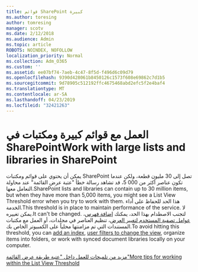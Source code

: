```yaml
---
title: قوائم SharePoint كبيرة
ms.author: toresing
author: tomresing
manager: scotv
ms.date: 2/12/2018
ms.audience: Admin
ms.topic: article
ROBOTS: NOINDEX, NOFOLLOW
localization_priority: Normal
ms.collection: Adm_O365
ms.custom: ''
ms.assetid: ee07bf74-7aeb-4c47-8f5d-f496d6c09d79
ms.openlocfilehash: 9390d428061b8450126c1573f608e69862c7d1b5
ms.sourcegitcommit: 9d78905c512192ffc4675468abd2efc5f2e4baf4
ms.translationtype: MT
ms.contentlocale: ar-SA
ms.lasthandoff: 04/23/2019
ms.locfileid: "32421263"
---
```

# <a name="work-with-large-lists-and-libraries-in-sharepoint"></a><span data-ttu-id="46456-102">العمل مع قوائم كبيرة ومكتبات في SharePoint</span><span class="sxs-lookup"><span data-stu-id="46456-102">Work with large lists and libraries in SharePoint</span></span>

<span data-ttu-id="46456-103">يمكن أن يحتوي على قوائم ومكتبات SharePoint تصل إلى 30 مليون قطعة، ولكن عندما تكون عناصر أكثر من 000 5، قد تشاهد رسالة خطأ "عتبة عرض القائمة" عند محاولة التعامل معها.</span><span class="sxs-lookup"><span data-stu-id="46456-103">SharePoint lists and libraries can contain up to 30 million items, but when they have more than 5,000 items, you might see a List View Threshold error when you try to work with them.</span></span> <span data-ttu-id="46456-104">هذا الحد للحفاظ على أداء الخدمة.</span><span class="sxs-lookup"><span data-stu-id="46456-104">This threshold is in place to maintain performance of the service.</span></span> <span data-ttu-id="46456-105">لا يمكن تغييره.</span><span class="sxs-lookup"><span data-stu-id="46456-105">It can't be changed.</span></span> <span data-ttu-id="46456-106">لتجنب الاصطدام بهذا الحد، يمكنك [إضافة فهرس](https://go.microsoft.com/fwlink/?linkid=867784)، [عوامل تصفية المستخدم لتغيير العرض](https://go.microsoft.com/fwlink/?linkid=867786)، تنظيم العناصر في مجلدات، أو العمل مع مكتبات المستندات التي تم مزامنتها محلياً على الكمبيوتر الخاص بك.</span><span class="sxs-lookup"><span data-stu-id="46456-106">To avoid hitting this threshold, you can [add an index](https://go.microsoft.com/fwlink/?linkid=867784), [user filters to change the view](https://go.microsoft.com/fwlink/?linkid=867786), organize items into folders, or work with synced document libraries locally on your computer.</span></span> 
  
[<span data-ttu-id="46456-107">مزيد من تلميحات للعمل داخل "عتبة طريقة عرض القائمة"</span><span class="sxs-lookup"><span data-stu-id="46456-107">More tips for working within the List View Threshold</span></span>](https://go.microsoft.com/fwlink/?linkid=867787)
  

